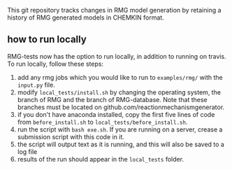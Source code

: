 This git repository tracks changes in RMG model generation by retaining a history of RMG generated models in CHEMKIN format.


## how to run locally

RMG-tests now has the option to run locally, in addition to running on travis. To run locally, follow these steps:

1. add any rmg jobs which you would like to run to `examples/rmg/` with the `input.py` file.
2. modify `local_tests/install.sh` by changing the operating system, the branch of RMG and the branch of RMG-database. Note that these branches must be located on github.com/reactionmechanismgenerator.
3. if you don't have anaconda installed, copy the first five lines of code from `before_install.sh` to `local_tests/before_install.sh`. 
4. run the script with `bash exe.sh`. If you are running on a server, crease a submission script with this code in it. 
4. the script will output text as it is running, and this will also be saved to a log file
5. results of the run should appear in the `local_tests` folder. 
